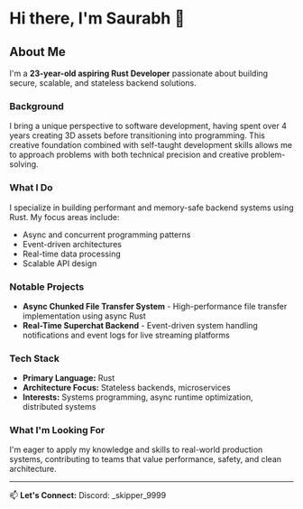 # Hi there, I'm Saurabh 👋

## About Me

I'm a **23-year-old aspiring Rust Developer** passionate about building secure, scalable, and stateless backend solutions.

### Background

I bring a unique perspective to software development, having spent over 4 years creating 3D assets before transitioning into programming. This creative foundation combined with self-taught development skills allows me to approach problems with both technical precision and creative problem-solving.

### What I Do

I specialize in building performant and memory-safe backend systems using Rust. My focus areas include:

- Async and concurrent programming patterns
- Event-driven architectures
- Real-time data processing
- Scalable API design

### Notable Projects

- **Async Chunked File Transfer System** - High-performance file transfer implementation using async Rust
- **Real-Time Superchat Backend** - Event-driven system handling notifications and event logs for live streaming platforms

### Tech Stack

- **Primary Language:** Rust
- **Architecture Focus:** Stateless backends, microservices
- **Interests:** Systems programming, async runtime optimization, distributed systems

### What I'm Looking For

I'm eager to apply my knowledge and skills to real-world production systems, contributing to teams that value performance, safety, and clean architecture.

---

📫 **Let's Connect:** Discord: \_skipper_9999
